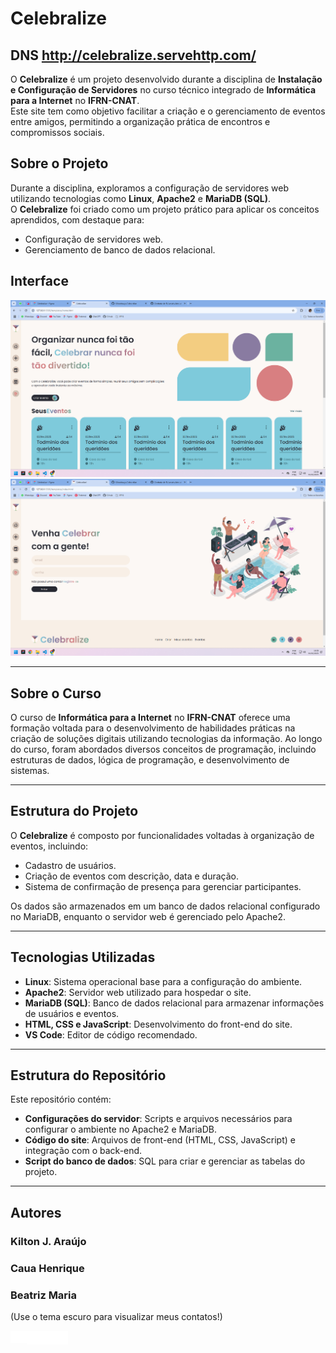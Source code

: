 # Celebralize

## DNS http://celebralize.servehttp.com/

O **Celebralize** é um projeto desenvolvido durante a disciplina de **Instalação e Configuração de Servidores** no curso técnico integrado de **Informática para a Internet** no **IFRN-CNAT**.  
Este site tem como objetivo facilitar a criação e o gerenciamento de eventos entre amigos, permitindo a organização prática de encontros e compromissos sociais.


## Sobre o Projeto

Durante a disciplina, exploramos a configuração de servidores web utilizando tecnologias como **Linux**, **Apache2** e **MariaDB (SQL)**.  
O **Celebralize** foi criado como um projeto prático para aplicar os conceitos aprendidos, com destaque para:  
- Configuração de servidores web.  
- Gerenciamento de banco de dados relacional.    

## Interface

![Imagem da home do projeto.](./docs/readme-imagens/home.png)
![Imagem da home do projeto.](docs/readme-imagens/login.png)

---

## Sobre o Curso

O curso de **Informática para a Internet** no **IFRN-CNAT** oferece uma formação voltada para o desenvolvimento de habilidades práticas na criação de soluções digitais utilizando tecnologias da informação. Ao longo do curso, foram abordados diversos conceitos de programação, incluindo estruturas de dados, lógica de programação, e desenvolvimento de sistemas.

---

## Estrutura do Projeto

O **Celebralize** é composto por funcionalidades voltadas à organização de eventos, incluindo:  
- Cadastro de usuários.  
- Criação de eventos com descrição, data e duração.  
- Sistema de confirmação de presença para gerenciar participantes.  

Os dados são armazenados em um banco de dados relacional configurado no MariaDB, enquanto o servidor web é gerenciado pelo Apache2.  

---

## Tecnologias Utilizadas

- **Linux**: Sistema operacional base para a configuração do ambiente.  
- **Apache2**: Servidor web utilizado para hospedar o site.  
- **MariaDB (SQL)**: Banco de dados relacional para armazenar informações de usuários e eventos.  
- **HTML, CSS e JavaScript**: Desenvolvimento do front-end do site.  
- **VS Code**: Editor de código recomendado.  

---

## Estrutura do Repositório

Este repositório contém:  
- **Configurações do servidor**: Scripts e arquivos necessários para configurar o ambiente no Apache2 e MariaDB.  
- **Código do site**: Arquivos de front-end (HTML, CSS, JavaScript) e integração com o back-end.  
- **Script do banco de dados**: SQL para criar e gerenciar as tabelas do projeto.  

---

## Autores

### Kilton J. Araújo 
### Caua Henrique
### Beatriz Maria 
(Use o tema escuro para visualizar meus contatos!)  

<a href="mailto:kilton.araujo@gmail.com" target="_blank"><img align="left" alt="Kilton J | Email" height="20px" src="https://github.com/KiltonAraujo/KiltonAraujo/raw/main/src/logos_google-gmail.png" /></a>
<a href="https://www.linkedin.com/in/kilton-araújo-7022902bb/" target="_blank"><img align="left" alt="Kilton J | LinkedIn" width="22px" src="https://github.com/KiltonAraujo/KiltonAraujo/raw/main/src/mdi_linkedin.png" /></a>
<a href="https://dribbble.com/KiltonAraujo" target="_blank"><img align="left" alt="Kilton J | Dribbble" width="22px" src="https://github.com/KiltonAraujo/KiltonAraujo/raw/main/src/icon-dribbble.png" /></a>
<a href="https://www.instagram.com/kinnzin/" target="_blank"><img align="left" alt="Kilton J | Instagram" width="22px" src="https://github.com/KiltonAraujo/KiltonAraujo/raw/main/src/mdi_instagram.png" /></a>  

